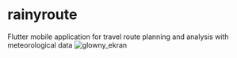 # rainyroute
Flutter mobile application for travel route planning and analysis with  meteorological data
![glowny_ekran](https://github.com/ArturMartynovych/rainyroute/assets/59308583/0f15860a-cccd-4acd-b3ba-86362a4b6f2b)
